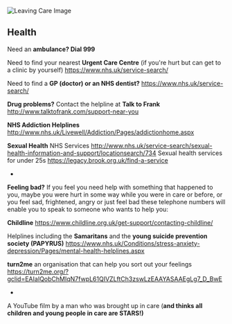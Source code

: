 ![Leaving Care Image](http://clipart-library.com/image_gallery/40366.jpg)

## Health

Need an **ambulance?  Dial 999**

Need to find your nearest **Urgent Care Centre** (if you're hurt but can get to a clinic by yourself)
https://www.nhs.uk/service-search/


Need to find a **GP (doctor) or an NHS dentist?**
https://www.nhs.uk/service-search/


**Drug problems?**
Contact the helpline at **Talk to Frank** 
   http://www.talktofrank.com/support-near-you

**NHS Addiction Helplines**
  http://www.nhs.uk/Livewell/Addiction/Pages/addictionhome.aspx




**Sexual Health**
NHS Services
    http://www.nhs.uk/service-search/sexual-health-information-and-support/locationsearch/734
Sexual health services for under 25s
     https://legacy.brook.org.uk/find-a-service
 
 
 *
 

**Feeling bad?**
If you feel you need help with something that happened to you, maybe you were hurt in some way while you were in care or before, or you feel sad, frightened, angry or just feel bad these telephone numbers will enable you to speak to someone who wants to help you:

**Childline**
https://www.childline.org.uk/get-support/contacting-childline/

Helplines including the **Samaritans** and the **young suicide prevention society (PAPYRUS)**
https://www.nhs.uk/Conditions/stress-anxiety-depression/Pages/mental-health-helplines.aspx

**turn2me** an organisation that can help you sort out your feelings
https://turn2me.org/?gclid=EAIaIQobChMIqN7fwpL61QIVZLftCh3zswLzEAAYASAAEgLg7_D_BwE

*

A YouTube film by a man who was brought up in care (**and thinks all children and young people in care are STARS!)**

